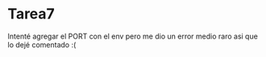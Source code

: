 # Tarea7

Intenté agregar el PORT con el env pero me dio un error medio raro asi que lo dejé comentado :(
